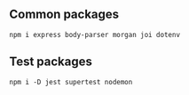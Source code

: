 ## Common packages
`npm i express body-parser morgan joi dotenv`
## Test packages
`npm i -D jest supertest nodemon`
